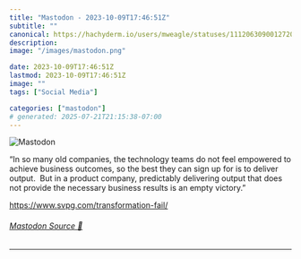 ```yaml
---
title: "Mastodon - 2023-10-09T17:46:51Z"
subtitle: ""
canonical: https://hachyderm.io/users/mweagle/statuses/111206309001272031
description:
image: "/images/mastodon.png"

date: 2023-10-09T17:46:51Z
lastmod: 2023-10-09T17:46:51Z
image: ""
tags: ["Social Media"]

categories: ["mastodon"]
# generated: 2025-07-21T21:15:38-07:00
---
```

![Mastodon](/images/mastodon.png)

<p>“In so many old companies, the technology teams do not feel empowered to achieve business outcomes, so the best they can sign up for is to deliver output.  But in a product company, predictably delivering output that does not provide the necessary business results is an empty victory.”</p><p><a href="https://www.svpg.com/transformation-fail/" target="_blank" rel="nofollow noopener noreferrer" translate="no"><span class="invisible">https://www.</span><span class="">svpg.com/transformation-fail/</span><span class="invisible"></span></a></p>


###### [Mastodon Source 🐘](https://hachyderm.io/@mweagle/111206309001272031)

___
